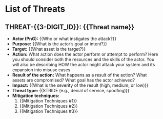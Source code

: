 # List of Threats

## THREAT-{{3-DIGIT_ID}}: {{Threat name}}

- **Actor (PnG):** {{Who or what instigates the attack?}}
- **Purpose:** {{What is the actor’s goal or intent?}}
- **Target:** {{What asset is the target?}}
- **Action:** What action does the actor perform or attempt to perform? Here you should consider both the resources and the skills of the actor. You will also be describing HOW the actor might attack your system and its expansion into misuse cases
- **Result of the action:** What happens as a result of the action? What assets are compromised? What goal has the actor achieved?
- **Impact:** {{What is the severity of the result (high, medium, or low)}}
- **Threat type:** {{STRIDE (e.g., denial of service, spoofing)}}
- **Mitigation techniques:**
  1. {{Mitigation Techniques #1}}
  2. {{Mitigation Techniques #2}}
  3. {{Mitigation Techniques #3}}
